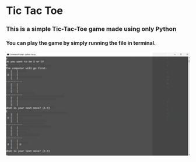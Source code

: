 # Tic Tac Toe

### This is a simple Tic-Tac-Toe game made using only Python

#### You can play the game by simply running the file in terminal.

![](images/example.png)